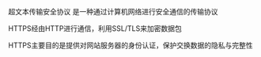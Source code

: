 


超文本传输安全协议
是一种通过计算机网络进行安全通信的传输协议

HTTPS经由HTTP进行通信，利用SSL/TLS来加密数据包

HTTPS主要目的是提供对网站服务器的身份认证，保护交换数据的隐私与完整性

